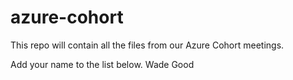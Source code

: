 # azure-cohort

This repo will contain all the files from our Azure Cohort meetings.

Add your name to the list below.
    Wade Good